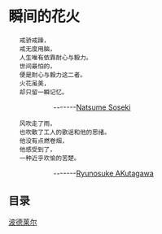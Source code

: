 # 瞬间的花火
````
   戒骄戒躁，
   戒无度用脑，
   人生唯有依靠耐心与毅力。
   世间最怕的，
   便是耐心与毅力这二者。
   火花虽美，
   却只留一瞬记忆。

````
  &emsp;&emsp;&emsp;&emsp;&emsp;&emsp; -------[Natsume Soseki](https://baike.baidu.com/item/%E5%A4%8F%E7%9B%AE%E6%BC%B1%E7%9F%B3/485109?fr=aladdin)
   
````   
   风吹走了雨，
   也吹散了工人的歌谣和他的思绪。
   他没有点燃卷烟，
   他感受到了，
   一种近乎欢愉的苦楚。
````    
    
   &emsp;&emsp;&emsp;&emsp;&emsp;&emsp; -------[Ryunosuke AKutagawa](https://baike.baidu.com/item/%E8%8A%A5%E5%B7%9D%E9%BE%99%E4%B9%8B%E4%BB%8B/63591)
   
             
             
## 目录

   <a href="波德莱尔.md">波德莱尔
    

